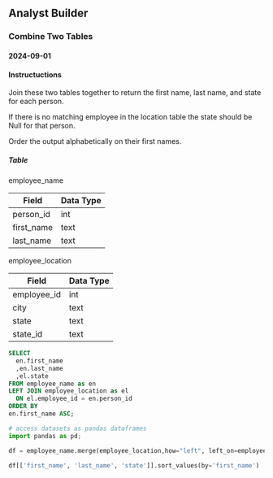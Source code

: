 ## Analyst Builder
### Combine Two Tables
#### 2024-09-01

#### Instructuctions
Join these two tables together to return the first name, last name, and state for each person.

If there is no matching employee in the location table the state should be Null for that person.

Order the output alphabetically on their first names.
##### Table

employee_name

| Field       | Data Type |
|-----------------|-------|
| person_id  |   int      |
| first_name |   text     |
| last_name  |   text     |

employee_location

| Field       | Data Type   |
|-----------------|---------|
| employee_id  |   int      |
| city         |   text     |
| state        |   text     |
| state_id     |   text     |

```sql
SELECT 
  en.first_name
  ,en.last_name
  ,el.state 
FROM employee_name as en 
LEFT JOIN employee_location as el 
  ON el.employee_id = en.person_id
ORDER BY
en.first_name ASC;

```

```python
# access datasets as pandas dataframes
import pandas as pd;

df = employee_name.merge(employee_location,how="left", left_on=employee_name['person_id'], right_on=employee_location['employee_id'])

df[['first_name', 'last_name', 'state']].sort_values(by='first_name')

```
